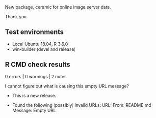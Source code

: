 New package, ceramic for online image server data. 

Thank you. 

## Test environments

* Local Ubuntu 18.04, R 3.6.0
* win-builder (devel and release)

## R CMD check results

0 errors | 0 warnings | 2 notes

I cannot figure out what is causing this empty URL message?

* This is a new release.

* Found the following (possibly) invalid URLs:
  URL: 
    From: README.md
    Message: Empty URL

